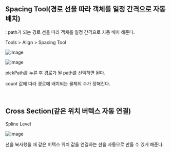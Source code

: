 ## Spacing Tool(경로 선을 따라 객체를 일정 간격으로 자동 배치)

: path가 되는 경로 선을 따라 객체를 일정 간격으로 자동 배치 해준다.

Tools > Align > Spacing Tool

![image](https://github.com/SShinMJ/TIL/assets/82142527/51a0ec49-aade-4c94-bcd1-ebe9a9a7d9e9)

![image](https://github.com/SShinMJ/TIL/assets/82142527/bcc8f3ba-9bf1-4f6b-a3b5-46e11bc2dd6e)

pickPath를 누른 후 경로가 될 path를 선택하면 된다.

count 값에 따라 경로에 배치되는 물체의 수가 정해진다.

<br>

## Cross Section(같은 위치 버텍스 자동 연결)

Spline Level

![image](https://github.com/SShinMJ/TIL/assets/82142527/aaccb017-900b-4be3-b748-8b43b530c1a2)

선을 복사했을 때 같은 버텍스 위치 값을 연결하는 선을 자동으로 만들 수 있게 해준다.
